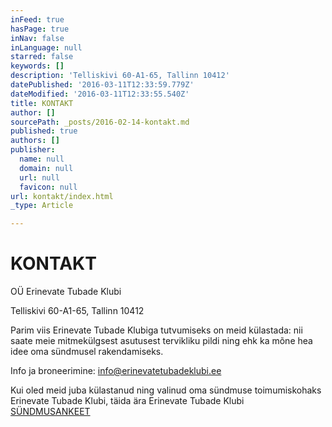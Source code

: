 ```yaml
---
inFeed: true
hasPage: true
inNav: false
inLanguage: null
starred: false
keywords: []
description: 'Telliskivi 60-A1-65, Tallinn 10412'
datePublished: '2016-03-11T12:33:59.779Z'
dateModified: '2016-03-11T12:33:55.540Z'
title: KONTAKT
author: []
sourcePath: _posts/2016-02-14-kontakt.md
published: true
authors: []
publisher:
  name: null
  domain: null
  url: null
  favicon: null
url: kontakt/index.html
_type: Article

---
```

# KONTAKT

OÜ Erinevate Tubade Klubi

Telliskivi 60-A1-65, Tallinn 10412

Parim viis Erinevate Tubade Klubiga tutvumiseks on meid külastada: nii saate meie mitmekülgsest asutusest tervikliku pildi ning ehk ka mõne hea idee oma sündmusel rakendamiseks.

Info ja broneerimine: info@erinevatetubadeklubi.ee

Kui oled meid juba külastanud ning valinud oma sündmuse toimumiskohaks Erinevate Tubade Klubi, täida ära Erinevate Tubade Klubi  [SÜNDMUSANKEET][0]

[0]: http://www.123contactform.com/form-1810156/ETK-Paering